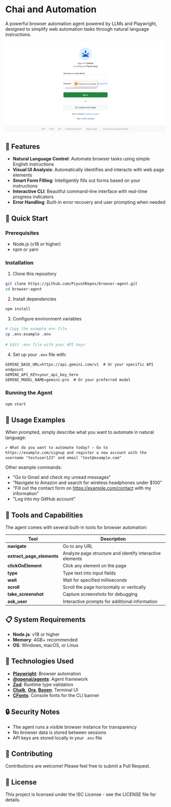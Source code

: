 # Chai and Automation

A powerful browser automation agent powered by LLMs and Playwright, designed to simplify web automation tasks through natural language instructions.

![Browser Agent](screenshot.png)

## 🌟 Features

- **Natural Language Control**: Automate browser tasks using simple English instructions
- **Visual UI Analysis**: Automatically identifies and interacts with web page elements
- **Smart Form Filling**: Intelligently fills out forms based on your instructions
- **Interactive CLI**: Beautiful command-line interface with real-time progress indicators
- **Error Handling**: Built-in error recovery and user prompting when needed

## 🚀 Quick Start

### Prerequisites

- Node.js (v18 or higher)
- npm or yarn

### Installation

1. Clone this repository

```bash
git clone https://github.com/PiyushRepos/browser-agent.git
cd browser-agent
```

2. Install dependencies

```bash
npm install
```

3. Configure environment variables

```bash
# Copy the example env file
cp .env.example .env

# Edit .env file with your API keys
```

4. Set up your `.env` file with:

```
GEMINI_BASE_URL=https://api.gemini.com/v1  # Or your specific API endpoint
GEMINI_API_KEY=your_api_key_here
GEMINI_MODEL_NAME=gemini-pro  # Or your preferred model
```

### Running the Agent

```bash
npm start
```

## 🤖 Usage Examples

When prompted, simply describe what you want to automate in natural language:

```
✔ What do you want to automate today? › Go to https://example.com/signup and register a new account with the username "testuser123" and email "test@example.com"
```

Other example commands:

- "Go to Gmail and check my unread messages"
- "Navigate to Amazon and search for wireless headphones under $100"
- "Fill out the contact form on https://example.com/contact with my information"
- "Log into my GitHub account"

## 🔧 Tools and Capabilities

The agent comes with several built-in tools for browser automation:

| Tool                      | Description                                              |
| ------------------------- | -------------------------------------------------------- |
| **navigate**              | Go to any URL                                            |
| **extract_page_elements** | Analyze page structure and identify interactive elements |
| **clickOnElement**        | Click any element on the page                            |
| **type**                  | Type text into input fields                              |
| **wait**                  | Wait for specified milliseconds                          |
| **scroll**                | Scroll the page horizontally or vertically               |
| **take_screenshot**       | Capture screenshots for debugging                        |
| **ask_user**              | Interactive prompts for additional information           |

## 📋 System Requirements

- **Node.js**: v18 or higher
- **Memory**: 4GB+ recommended
- **OS**: Windows, macOS, or Linux

## 🧩 Technologies Used

- **[Playwright](https://playwright.dev/)**: Browser automation
- **[@openai/agents](https://www.npmjs.com/package/@openai/agents)**: Agent framework
- **[Zod](https://github.com/colinhacks/zod)**: Runtime type validation
- **[Chalk](https://github.com/chalk/chalk)**, **[Ora](https://github.com/sindresorhus/ora)**, **[Boxen](https://github.com/sindresorhus/boxen)**: Terminal UI
- **[CFonts](https://github.com/dominikwilkowski/cfonts)**: Console fonts for the CLI banner

## 🔒 Security Notes

- The agent runs a visible browser instance for transparency
- No browser data is stored between sessions
- API keys are stored locally in your `.env` file

## 🤝 Contributing

Contributions are welcome! Please feel free to submit a Pull Request.

## 📝 License

This project is licensed under the ISC License - see the LICENSE file for details.
